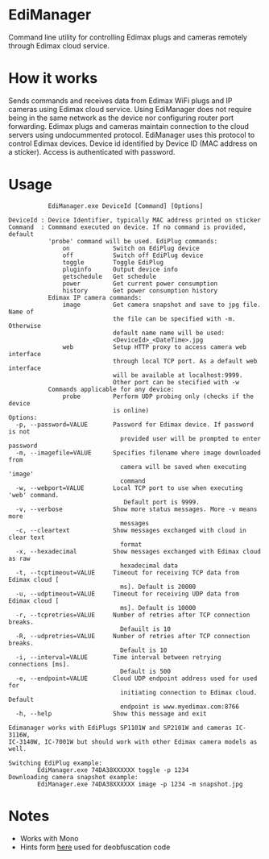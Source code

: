 # EdiManager
Command line utility for controlling Edimax plugs and cameras remotely through Edimax cloud service.

# How it works
Sends commands and receives data from Edimax WiFi plugs and IP cameras using Edimax cloud service. Using EdiManager does not require being in the same network as the device nor configuring router port forwarding. Edimax plugs and cameras maintain connection to the cloud servers using undocummented protocol. EdiManager uses this protocol to control Edimax devices. Device id identified by Device ID (MAC address on a sticker). Access is authenticated with password.

# Usage
```
           EdiManager.exe DeviceId [Command] [Options]

DeviceId : Device Identifier, typically MAC address printed on sticker
Command  : Commmand executed on device. If no command is provided, default
           'probe' command will be used. EdiPlug commands:
               on            Switch on EdiPlug device
               off           Switch off EdiPlug device
               toggle        Toggle EdiPlug
               pluginfo      Output device info
               getschedule   Get schedule
               power         Get current power consumption
               history       Get power consumption history
           Edimax IP camera commands:
               image         Get camera snapshot and save to jpg file. Name of
                             the file can be specified with -m. Otherwise
                             default name name will be used:
                             <DeviceId>_<DateTime>.jpg
               web           Setup HTTP proxy to access camera web interface
                             through local TCP port. As a default web interface
                             will be available at localhost:9999.
                             Other port can be stecified with -w
           Commands applicable for any device:
               probe         Perform UDP probing only (checks if the device
                             is online)
Options:
  -p, --password=VALUE       Password for Edimax device. If password is not
                               provided user will be prompted to enter password
  -m, --imagefile=VALUE      Specifies filename where image downloaded from
                               camera will be saved when executing 'image'
                               command
  -w, --webport=VALUE        Local TCP port to use when executing 'web' command.
                                Default port is 9999.
  -v, --verbose              Show more status messages. More -v means more
                               messages
  -c, --cleartext            Show messages exchanged with cloud in clear text
                               format
  -x, --hexadecimal          Show messages exchanged with Edimax cloud as raw
                               hexadecimal data
  -t, --tcptimeout=VALUE     Timeout for receiving TCP data from Edimax cloud [
                               ms]. Default is 20000
  -u, --udptimeout=VALUE     Timeout for receiving UDP data from Edimax cloud [
                               ms]. Default is 10000
  -r, --tcpretries=VALUE     Number of retries after TCP connection breaks.
                               Defauilt is 10
  -R, --udpretries=VALUE     Number of retries after TCP connection breaks.
                               Default is 10
  -i, --interval=VALUE       Time interval between retrying connections [ms].
                               Default is 500
  -e, --endpoint=VALUE       Cloud UDP endpoint address used for used for
                               initiating connection to Edimax cloud. Default
                               endpoint is www.myedimax.com:8766
  -h, --help                 Show this message and exit

Edimanager works with EdiPlugs SP1101W and SP2101W and cameras IC-3116W,
IC-3140W, IC-7001W but should work with other Edimax camera models as well.

Switching EdiPlug example:
        EdiManager.exe 74DA38XXXXXX toggle -p 1234
Downloading camera snapshot example:
        EdiManager.exe 74DA38XXXXXX image -p 1234 -m snapshot.jpg
```


# Notes

- Works with Mono
- Hints form [here](http://blog.guntram.de/?p=37) used for deobfuscation code